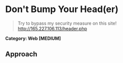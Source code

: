 # Don't Bump Your Head(er)

> Try to bypass my security measure on this site! http://165.227.106.113/header.php

__Category: Web [MEDIUM]__

## Approach

